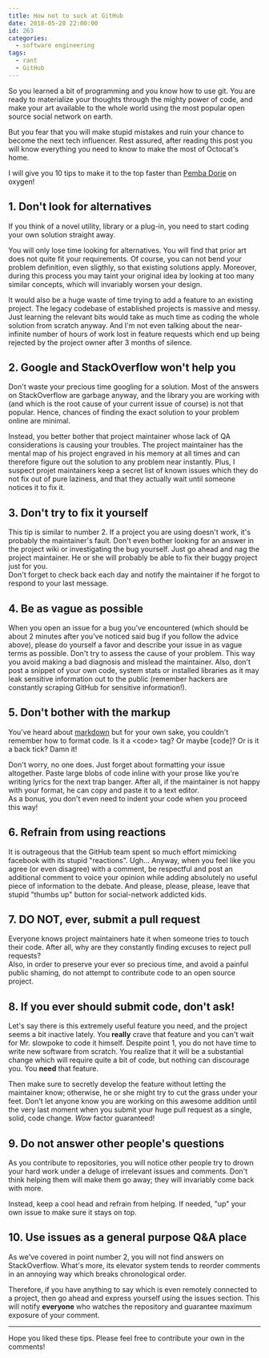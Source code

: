 ```yaml
---
title: How not to suck at GitHub
date: 2018-05-28 22:00:00
id: 263
categories:
  - software engineering
tags:
  - rant
  - GitHub
---
```


So you learned a bit of programming and you know how to use git. You are ready to materialize your thoughts through the mighty power of code, and make your art available to the whole world using the most popular open source social network on earth.

<!-- more -->

But you fear that you will make stupid mistakes and ruin your chance to become the next tech influencer. Rest assured, after reading this post you will know everything you need to know to make the most of Octocat's home.

I will give you 10 tips to make it to the top faster than [Pemba Dorje](https://en.wikipedia.org/wiki/Pemba_Dorje) on oxygen!


## 1. Don't look for alternatives

If you think of a novel utility, library or a plug-in, you need to start coding your own solution straight away.

You will only lose time looking for alternatives. You will find that prior art does not quite fit your requirements. Of course, you can not bend your problem definition, even sligthly, so that existing solutions apply. Moreover, during this process you may taint your original idea by looking at too many similar concepts, which will invariably worsen your design.

It would also be a huge waste of time trying to add a feature to an existing project. The legacy codebase of established projects is massive and messy. Just learning the relevant bits would take as much time as coding the whole solution from scratch anyway. And I'm not even talking about the near-infinite number of hours of work lost in feature requests which end up being rejected by the project owner after 3 months of silence.

## 2. Google and StackOverflow won't help you

Don't waste your precious time googling for a solution. Most of the answers on StackOverflow are garbage anyway, and the library you are working with (and which is the root cause of your current issue of course) is not that popular. Hence, chances of finding the exact solution to your problem online are minimal.

Instead, you better bother that project maintainer whose lack of QA considerations is causing your troubles. The project maintainer has the mental map of his project engraved in his memory at all times and can therefore figure out the solution to any problem near instantly. Plus, I suspect projet maintainers keep a secret list of known issues which they do not fix out of pure laziness, and that they actually wait until someone notices it to fix it.

## 3. Don't try to fix it yourself

This tip is similar to number 2. If a project you are using doesn't work, it's probably the maintainer's fault. Don't even bother looking for an answer in the project wiki or investigating the bug yourself. Just go ahead and nag the project maintainer. He or she will probably be able to fix their buggy project just for you.  
Don't forget to check back each day and notify the maintainer if he forgot to respond to your last message.

## 4. Be as vague as possible

When you open an issue for a bug you've encountered (which should be about 2 minutes after you've noticed said bug if you follow the advice above), please do yourself a favor and describe your issue in as vague terms as possible. Don't try to assess the cause of your problem. This way you avoid making a bad diagnosis and mislead the maintainer. Also, don't post a snippet of your own code, system stats or installed libraries as it may leak sensitive information out to the public (remember hackers are constantly scraping GitHub for sensitive information!).

## 5. Don't bother with the markup

You've heard about [markdown](https://en.wikipedia.org/wiki/Markdown#Example) but for your own sake, you couldn't remember how to format code. Is it a &lt;code> tag? Or maybe [code]? Or is it a back tick? Damn it!

Don't worry, no one does. Just forget about formatting your issue altogether. Paste large blobs of code inline with your prose like you're writing lyrics for the next trap banger. After all, if the maintainer is not happy with your format, he can copy and paste it to a text editor.  
As a bonus, you don't even need to indent your code when you proceed this way!

## 6. Refrain from using reactions

It is outrageous that the GitHub team spent so much effort mimicking facebook with its stupid "reactions". Ugh... Anyway, when you feel like you agree (or even disagree) with a comment, be respectful and post an additional comment to voice your opinion while adding absolutely no useful piece of information to the debate. And please, please, please, leave that stupid "thumbs up" button for social-network addicted kids.

## 7. DO NOT, ever, submit a pull request

Everyone knows project maintainers hate it when someone tries to touch their code. After all, why are they constantly finding excuses to reject pull requests?  
Also, in order to preserve your ever so precious time, and avoid a painful public shaming, do not attempt to contribute code to an open source project.

## 8. If you ever should submit code, don't ask!

Let's say there is this extremely useful feature you need, and the project seems a bit inactive lately. You **really** crave that feature and you can't wait for Mr. slowpoke to code it himself. Despite point 1, you do not have time to write new software from scratch. You realize that it will be a substantial change which will require quite a bit of code, but nothing can discourage you. You **need** that feature.

Then make sure to secretly develop the feature without letting the maintainer know; otherwise, he or she might try to cut the grass under your feet. Don't let anyone know you are working on this awesome addition until the very last moment when you submit your huge pull request as a single, solid, code change. *Wow* factor guaranteed!

## 9. Do not answer other people's questions

As you contribute to repositories, you will notice other people try to drown your hard work under a deluge of irrelevant issues and comments. Don't think helping them will make them go away; they will invariably come back with more.

Instead, keep a cool head and refrain from helping. If needed, "up" your own issue to make sure it stays on top.

## 10. Use issues as a general purpose Q&A place

As we've covered in point number 2, you will not find answers on StackOverflow. What's more, its elevator system tends to reorder comments in an annoying way which breaks chronological order.  

Therefore, if you have anything to say which is even remotely connected to a project, then go ahead and express yourself using the issues section. This will notify **everyone** who watches the repository and guarantee maximum exposure of your comment.

---

Hope you liked these tips. Please feel free to contribute your own in the comments!
